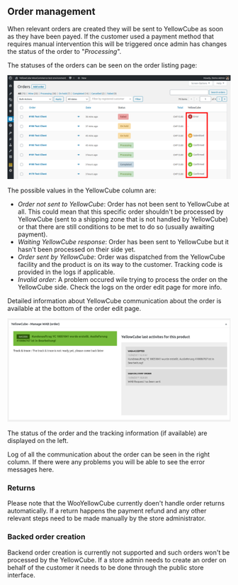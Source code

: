 ## Order management

When relevant orders are created they will be sent to YellowCube as soon as they have been payed. If
the customer used a payment method that requires manual intervention this will be triggered once admin
has changes the status of the order to "*Processing*".

The statuses of the orders can be seen on the order listing page:

![](/assets/order_list_v2_marker.png)

The possible values in the YellowCube column are:

- *Order not sent to YellowCube*: Order has not been sent to YellowCube at all. This could mean that this specific
  order shouldn't be processed by YellowCube (sent to a shipping zone that is not handled by YellowCube) or that
  there are still conditions to be met to do so (usually awaiting payment).
- *Waiting YellowCube response*: Order has been sent to YellowCube but it hasn't been processed on their side yet.
- *Order sent by YellowCube*: Order was dispatched from the YellowCube facility and the product is on its way to
  the customer. Tracking code is provided in the logs if applicable.
- *Invalid order*: A problem occured wile trying to process the order on the YellowCube side. Check the logs on the
  order edit page for more info.

Detailed information about YellowCube communication about the order is available at the bottom of the order edit page.

![](/assets/order_info.png)

The status of the order and the tracking information (if available) are displayed on the left.

Log of all the communication about the order can be seen in the right column. If there were any problems you will be able
to see the error messages here.

### Returns

Please note that the WooYellowCube currently doen't handle order returns automatically. If a return happens the payment
refund and any other relevant steps need to be made manually by the store administrator.

### Backed order creation

Backend order creation is currently not supported and such orders won't be processed by the YellowCube. If a store admin
needs to create an order on behalf of the customer it needs to be done through the public store interface.
